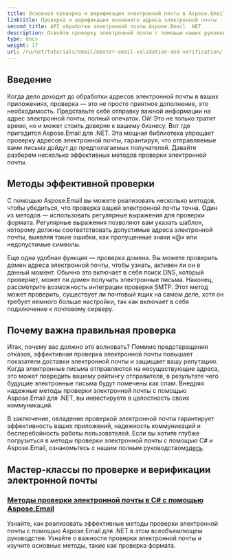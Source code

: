 ```yaml
---
title: Основная проверка и верификация электронной почты в Aspose.Email
linktitle: Проверка и верификация основного адреса электронной почты
second_title: API обработки электронной почты Aspose.Email .NET
description: Освойте проверку электронной почты с помощью наших руководств по Aspose.Email для .NET. Изучите эффективные приемы, методы проверки и многое другое с помощью простых в использовании руководств.
type: docs
weight: 17
url: /ru/net/tutorials/email/master-email-validation-and-verification/
---
```

## Введение

Когда дело доходит до обработки адресов электронной почты в ваших приложениях, проверка — это не просто приятное дополнение, это необходимость. Представьте себе отправку важной информации на адрес электронной почты, полный опечаток. Ой! Это не только тратит время, но и может стоить доверия к вашему бизнесу. Вот где пригодится Aspose.Email для .NET. Эта мощная библиотека упрощает проверку адресов электронной почты, гарантируя, что отправляемые вами письма дойдут до предполагаемых получателей. Давайте разберем несколько эффективных методов проверки электронной почты.

## Методы эффективной проверки

С помощью Aspose.Email вы можете реализовать несколько методов, чтобы убедиться, что проверка вашей электронной почты точна. Один из методов — использовать регулярные выражения для проверки формата. Регулярные выражения позволяют вам указать шаблон, которому должны соответствовать допустимые адреса электронной почты, выявляя такие ошибки, как пропущенные знаки «@» или недопустимые символы. 

Еще одна удобная функция — проверка домена. Вы можете проверить домен адреса электронной почты, чтобы узнать, активен ли он в данный момент. Обычно это включает в себя поиск DNS, который проверяет, может ли домен получать электронные письма. Наконец, рассмотрите возможность интеграции проверки SMTP. Этот метод может проверить, существует ли почтовый ящик на самом деле, хотя он требует немного больше настройки, так как включает в себя подключение к почтовому серверу.

## Почему важна правильная проверка

Итак, почему вас должно это волновать? Помимо предотвращения отказов, эффективная проверка электронной почты повышает показатели доставки электронной почты и защищает вашу репутацию. Когда электронные письма отправляются на несуществующие адреса, это может повредить вашему рейтингу отправителя, в результате чего будущие электронные письма будут помечены как спам. Внедряя надежные методы проверки электронной почты с помощью Aspose.Email для .NET, вы инвестируете в целостность своих коммуникаций.

 В заключение, овладение проверкой электронной почты гарантирует эффективность ваших приложений, надежность коммуникаций и бесперебойность работы пользователей. Если вы хотите глубже погрузиться в методы проверки электронной почты с помощью C# и Aspose.Email, ознакомьтесь с нашим полным руководством[здесь](./email-validation-techniques/).


## Мастер-классы по проверке и верификации электронной почты
### [Методы проверки электронной почты в C# с помощью Aspose.Email](./email-validation-techniques/)
Узнайте, как реализовать эффективные методы проверки электронной почты с помощью Aspose.Email для .NET в этом всеобъемлющем руководстве. Узнайте о важности проверки электронной почты и изучите основные методы, такие как проверка формата.